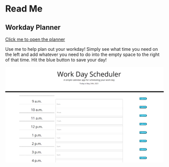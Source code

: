 # Read Me

## Workday Planner

[Click me to open the planner](https://jefarth.github.io/Workday-Planner/)

Use me to help plan out your workday!
Simply see what time you need on the left and add whatever you need to do into
the empty space to the right of that time.
Hit the blue button to save your day!

![Planner](./assests/images/Scheduler.png)